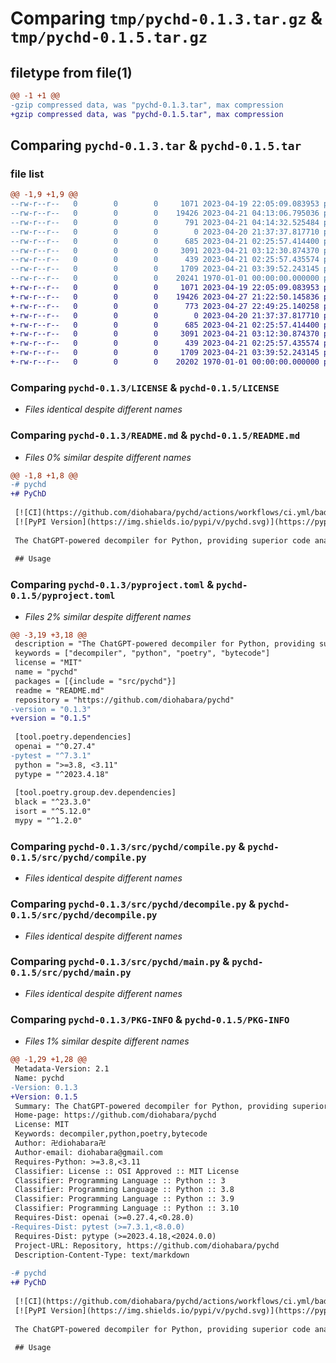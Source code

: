 # Comparing `tmp/pychd-0.1.3.tar.gz` & `tmp/pychd-0.1.5.tar.gz`

## filetype from file(1)

```diff
@@ -1 +1 @@
-gzip compressed data, was "pychd-0.1.3.tar", max compression
+gzip compressed data, was "pychd-0.1.5.tar", max compression
```

## Comparing `pychd-0.1.3.tar` & `pychd-0.1.5.tar`

### file list

```diff
@@ -1,9 +1,9 @@
--rw-r--r--   0        0        0     1071 2023-04-19 22:05:09.083953 pychd-0.1.3/LICENSE
--rw-r--r--   0        0        0    19426 2023-04-21 04:13:06.795036 pychd-0.1.3/README.md
--rw-r--r--   0        0        0      791 2023-04-21 04:14:32.525484 pychd-0.1.3/pyproject.toml
--rw-r--r--   0        0        0        0 2023-04-20 21:37:37.817710 pychd-0.1.3/src/pychd/__init__.py
--rw-r--r--   0        0        0      685 2023-04-21 02:25:57.414400 pychd-0.1.3/src/pychd/compile.py
--rw-r--r--   0        0        0     3091 2023-04-21 03:12:30.874370 pychd-0.1.3/src/pychd/decompile.py
--rw-r--r--   0        0        0      439 2023-04-21 02:25:57.435574 pychd-0.1.3/src/pychd/logging.conf.template
--rw-r--r--   0        0        0     1709 2023-04-21 03:39:52.243145 pychd-0.1.3/src/pychd/main.py
--rw-r--r--   0        0        0    20241 1970-01-01 00:00:00.000000 pychd-0.1.3/PKG-INFO
+-rw-r--r--   0        0        0     1071 2023-04-19 22:05:09.083953 pychd-0.1.5/LICENSE
+-rw-r--r--   0        0        0    19426 2023-04-27 21:22:50.145836 pychd-0.1.5/README.md
+-rw-r--r--   0        0        0      773 2023-04-27 22:49:25.140258 pychd-0.1.5/pyproject.toml
+-rw-r--r--   0        0        0        0 2023-04-20 21:37:37.817710 pychd-0.1.5/src/pychd/__init__.py
+-rw-r--r--   0        0        0      685 2023-04-21 02:25:57.414400 pychd-0.1.5/src/pychd/compile.py
+-rw-r--r--   0        0        0     3091 2023-04-21 03:12:30.874370 pychd-0.1.5/src/pychd/decompile.py
+-rw-r--r--   0        0        0      439 2023-04-21 02:25:57.435574 pychd-0.1.5/src/pychd/logging.conf.template
+-rw-r--r--   0        0        0     1709 2023-04-21 03:39:52.243145 pychd-0.1.5/src/pychd/main.py
+-rw-r--r--   0        0        0    20202 1970-01-01 00:00:00.000000 pychd-0.1.5/PKG-INFO
```

### Comparing `pychd-0.1.3/LICENSE` & `pychd-0.1.5/LICENSE`

 * *Files identical despite different names*

### Comparing `pychd-0.1.3/README.md` & `pychd-0.1.5/README.md`

 * *Files 0% similar despite different names*

```diff
@@ -1,8 +1,8 @@
-# pychd
+# PyChD
 
 [![CI](https://github.com/diohabara/pychd/actions/workflows/ci.yml/badge.svg)](https://github.com/diohabara/pychd/actions/workflows/ci.yml)
 [![PyPI Version](https://img.shields.io/pypi/v/pychd.svg)](https://pypi.python.org/pypi/pychd)
 
 The ChatGPT-powered decompiler for Python, providing superior code analysis capabilities
 
 ## Usage
```

### Comparing `pychd-0.1.3/pyproject.toml` & `pychd-0.1.5/pyproject.toml`

 * *Files 2% similar despite different names*

```diff
@@ -3,19 +3,18 @@
 description = "The ChatGPT-powered decompiler for Python, providing superior code analysis capabilities"
 keywords = ["decompiler", "python", "poetry", "bytecode"]
 license = "MIT"
 name = "pychd"
 packages = [{include = "src/pychd"}]
 readme = "README.md"
 repository = "https://github.com/diohabara/pychd"
-version = "0.1.3"
+version = "0.1.5"
 
 [tool.poetry.dependencies]
 openai = "^0.27.4"
-pytest = "^7.3.1"
 python = ">=3.8, <3.11"
 pytype = "^2023.4.18"
 
 [tool.poetry.group.dev.dependencies]
 black = "^23.3.0"
 isort = "^5.12.0"
 mypy = "^1.2.0"
```

### Comparing `pychd-0.1.3/src/pychd/compile.py` & `pychd-0.1.5/src/pychd/compile.py`

 * *Files identical despite different names*

### Comparing `pychd-0.1.3/src/pychd/decompile.py` & `pychd-0.1.5/src/pychd/decompile.py`

 * *Files identical despite different names*

### Comparing `pychd-0.1.3/src/pychd/main.py` & `pychd-0.1.5/src/pychd/main.py`

 * *Files identical despite different names*

### Comparing `pychd-0.1.3/PKG-INFO` & `pychd-0.1.5/PKG-INFO`

 * *Files 1% similar despite different names*

```diff
@@ -1,29 +1,28 @@
 Metadata-Version: 2.1
 Name: pychd
-Version: 0.1.3
+Version: 0.1.5
 Summary: The ChatGPT-powered decompiler for Python, providing superior code analysis capabilities
 Home-page: https://github.com/diohabara/pychd
 License: MIT
 Keywords: decompiler,python,poetry,bytecode
 Author: 卍diohabara卍
 Author-email: diohabara@gmail.com
 Requires-Python: >=3.8,<3.11
 Classifier: License :: OSI Approved :: MIT License
 Classifier: Programming Language :: Python :: 3
 Classifier: Programming Language :: Python :: 3.8
 Classifier: Programming Language :: Python :: 3.9
 Classifier: Programming Language :: Python :: 3.10
 Requires-Dist: openai (>=0.27.4,<0.28.0)
-Requires-Dist: pytest (>=7.3.1,<8.0.0)
 Requires-Dist: pytype (>=2023.4.18,<2024.0.0)
 Project-URL: Repository, https://github.com/diohabara/pychd
 Description-Content-Type: text/markdown
 
-# pychd
+# PyChD
 
 [![CI](https://github.com/diohabara/pychd/actions/workflows/ci.yml/badge.svg)](https://github.com/diohabara/pychd/actions/workflows/ci.yml)
 [![PyPI Version](https://img.shields.io/pypi/v/pychd.svg)](https://pypi.python.org/pypi/pychd)
 
 The ChatGPT-powered decompiler for Python, providing superior code analysis capabilities
 
 ## Usage
```

